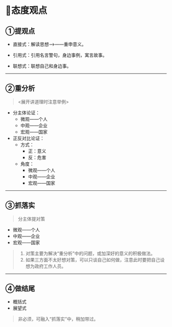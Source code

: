 # 👀态度观点

## ①提观点

- 直接式：解读思想——>——重申意义。

- 引用式：引用名言警句，身边事例，寓言故事。

- 联想式：联想自己和身边事。

---

## ②重分析

> <展开讲道理时注意举例>

- 分主体论证：
  - 微观——个人
  - 中观——企业
  - 宏观——国家
- 正反对比论证：
  - 方式：
    - 正：意义
    - 反：危害
  - 角度：
    - 微观——个人
    - 中观——企业
    - 宏观——国家

---

## ③抓落实

> 分主体提对策

- 微观——个人
- 中观——企业
- 宏观——国家

>1. 对策主要为解决“重分析”中的问题，或加深好的意义的积极做法。
>2. 如果三方面不太好想对策，可以只谈自己如何做，注意此时要把自己设想为政府工作人员。

---

## ④做结尾

- 概括式
- 展望式

>非必须，可融入“抓落实”中，稍加带过。
